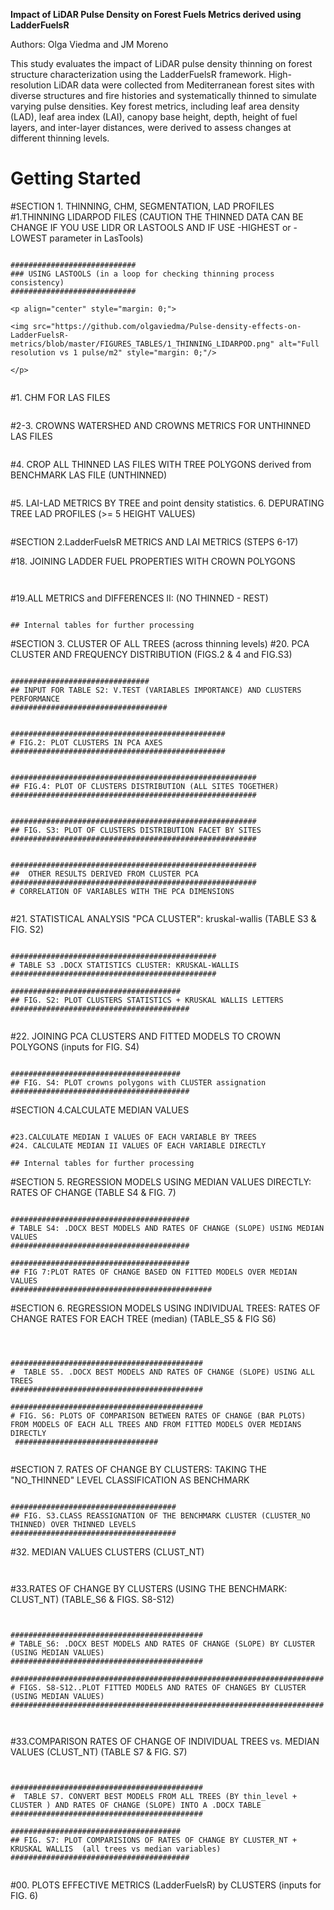 

**Impact of LiDAR Pulse Density on Forest Fuels Metrics derived using LadderFuelsR**

Authors: Olga Viedma and JM Moreno

This study evaluates the impact of LiDAR pulse density thinning on forest structure characterization using the LadderFuelsR framework. High-resolution LiDAR data were collected from Mediterranean forest sites with diverse structures and fire histories and systematically thinned to simulate varying pulse densities. Key forest metrics, including leaf area density (LAD), leaf area index (LAI), canopy base height, depth, height of fuel layers, and inter-layer distances, were derived to assess changes at different thinning levels.

# Getting Started


#SECTION 1. THINNING, CHM, SEGMENTATION, LAD PROFILES
#1.THINNING LIDARPOD FILES (CAUTION THE THINNED DATA CAN BE CHANGE IF YOU USE LIDR OR LASTOOLS AND IF USE -HIGHEST or -LOWEST parameter in LasTools)
```{r pressure, echo=FALSE}

############################
### USING LASTOOLS (in a loop for checking thinning process consistency)
############################

<p align="center" style="margin: 0;">

<img src="https://github.com/olgaviedma/Pulse-density-effects-on-LadderFuelsR-metrics/blob/master/FIGURES_TABLES/1_THINNING_LIDARPOD.png" alt="Full resolution vs 1 pulse/m2" style="margin: 0;"/>

</p>


```

#1. CHM FOR LAS FILES
```{r pressure, echo=FALSE}

```
#2-3. CROWNS WATERSHED AND CROWNS METRICS FOR UNTHINNED LAS FILES
```{r pressure, echo=FALSE}

```
#4. CROP ALL THINNED LAS FILES WITH TREE POLYGONS derived from BENCHMARK LAS FILE (UNTHINNED)
```{r pressure, echo=FALSE}

```

#5. LAI-LAD METRICS BY TREE and point density statistics. 6. DEPURATING TREE LAD PROFILES (\>= 5 HEIGHT VALUES)
```{r pressure, echo=FALSE}

```



#SECTION 2.LadderFuelsR METRICS AND LAI METRICS (STEPS 6-17)

#18. JOINING LADDER FUEL PROPERTIES WITH CROWN POLYGONS
```{r Joining crown polygons and ladder fuels metrics, echo=TRUE, message=FALSE, warning=FALSE}


```

#19.ALL METRICS and DIFFERENCES II: (NO THINNED - REST) 
```{r Joining crown polygons and ladder fuels metrics, echo=TRUE, message=FALSE, warning=FALSE}

## Internal tables for further processing
```

#SECTION 3. CLUSTER OF ALL TREES (across thinning levels) 
#20. PCA CLUSTER AND FREQUENCY DISTRIBUTION (FIGS.2 & 4 and FIG.S3)
```{r pressure, echo=FALSE}

###############################
## INPUT FOR TABLE S2: V.TEST (VARIABLES IMPORTANCE) AND CLUSTERS PERFORMANCE
###################################


################################################
# FIG.2: PLOT CLUSTERS IN PCA AXES 
################################################


#######################################################
## FIG.4: PLOT OF CLUSTERS DISTRIBUTION (ALL SITES TOGETHER)  
#######################################################


#######################################################
## FIG. S3: PLOT OF CLUSTERS DISTRIBUTION FACET BY SITES 
#######################################################


#######################################################
##  OTHER RESULTS DERIVED FROM CLUSTER PCA  
#######################################################
# CORRELATION OF VARIABLES WITH THE PCA DIMENSIONS


```
#21. STATISTICAL ANALYSIS "PCA CLUSTER": kruskal-wallis (TABLE S3 & FIG. S2)
```{r pressure, echo=FALSE}

##############################################
# TABLE S3 .DOCX STATISTICS CLUSTER: KRUSKAL-WALLIS 
##############################################   

######################################
## FIG. S2: PLOT CLUSTERS STATISTICS + KRUSKAL WALLIS LETTERS
########################################
 
```
#22. JOINING PCA CLUSTERS AND FITTED MODELS TO CROWN POLYGONS (inputs for FIG. S4)
```{r Joining crown polygons and ladder fuels metrics, echo=TRUE, message=FALSE, warning=FALSE}

######################################
## FIG. S4: PLOT crowns polygons with CLUSTER assignation
########################################

```


#SECTION 4.CALCULATE MEDIAN VALUES
```{r pressure, echo=FALSE}

#23.CALCULATE MEDIAN I VALUES OF EACH VARIABLE BY TREES
#24. CALCULATE MEDIAN II VALUES OF EACH VARIABLE DIRECTLY

## Internal tables for further processing

```


#SECTION 5. REGRESSION MODELS USING MEDIAN VALUES DIRECTLY: RATES OF CHANGE (TABLE S4 & FIG. 7)
```{r pressure, echo=FALSE}

########################################
# TABLE S4: .DOCX BEST MODELS AND RATES OF CHANGE (SLOPE) USING MEDIAN VALUES
########################################

########################################
## FIG 7:PLOT RATES OF CHANGE BASED ON FITTED MODELS OVER MEDIAN VALUES
#############################################

```



#SECTION 6. REGRESSION MODELS USING INDIVIDUAL TREES: RATES OF CHANGE RATES FOR EACH TREE (median) (TABLE_S5 & FIG S6)
```{r, echo=TRUE, message=FALSE, warning=FALSE}



###########################################
#  TABLE S5. .DOCX BEST MODELS AND RATES OF CHANGE (SLOPE) USING ALL TREES
###########################################
  
###########################################
# FIG. S6: PLOTS OF COMPARISON BETWEEN RATES OF CHANGE (BAR PLOTS) FROM MODELS OF EACH ALL TREES AND FROM FITTED MODELS OVER MEDIANS DIRECTLY
 ################################


```



#SECTION 7. RATES OF CHANGE BY CLUSTERS: TAKING THE "NO_THINNED" LEVEL CLASSIFICATION AS BENCHMARK 
```{r pressure, echo=FALSE}

#####################################
## FIG. S3.CLASS REASSIGNATION OF THE BENCHMARK CLUSTER (CLUSTER_NO THINNED) OVER THINNED LEVELS
#####################################

```

#32. MEDIAN VALUES CLUSTERS (CLUST_NT)  
```{r pressure, echo=FALSE}


```

#33.RATES OF CHANGE BY CLUSTERS (USING THE BENCHMARK: CLUST_NT) (TABLE_S6 & FIGS. S8-S12)
```{r pressure, echo=FALSE}


###########################################
# TABLE_S6: .DOCX BEST MODELS AND RATES OF CHANGE (SLOPE) BY CLUSTER (USING MEDIAN VALUES) 
###########################################

######################################################################
# FIGS. S8-S12..PLOT FITTED MODELS AND RATES OF CHANGES BY CLUSTER (USING MEDIAN VALUES) 
######################################################################

 
```

#33.COMPARISON RATES OF CHANGE OF INDIVIDUAL TREES vs. MEDIAN VALUES (CLUST_NT) (TABLE S7 & FIG. S7)
```{r pressure, echo=FALSE}


###########################################
#  TABLE S7. CONVERT BEST MODELS FROM ALL TREES (BY thin_level + CLUSTER ) AND RATES OF CHANGE (SLOPE) INTO A .DOCX TABLE
###########################################

######################################
## FIG. S7: PLOT COMPARISIONS OF RATES OF CHANGE BY CLUSTER_NT + KRUSKAL WALLIS  (all trees vs median variables)
########################################


```

#00. PLOTS EFFECTIVE METRICS (LadderFuelsR) by CLUSTERS (inputs for FIG. 6)
```{r Plots of fuel layers with LAD percentage greater than 25 and the canopy base height (CBH) based on the maximum LAD percentage, echo=TRUE, message=FALSE, warning=FALSE}

```

